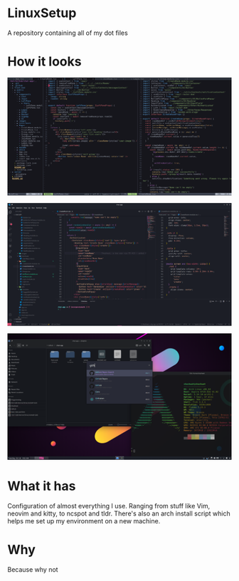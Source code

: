 # LinuxSetup
A repository containing all of my dot files

# How it looks

![](images/nvim.png)

![](images/code.png)

![](images/desktop.png)

# What it has

Configuration of almost everything I use. Ranging from stuff like Vim, neovim and kitty, to ncspot and tldr. There's also an arch install script which helps me set up my environment on a new machine. 

# Why

Because why not
